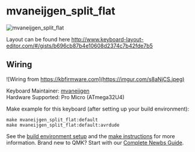 # mvaneijgen_split_flat

![mvaneijgen_split_flat](https://i.imgur.com/H5N4eqh.jpeg)

Layout can be found here http://www.keyboard-layout-editor.com/#/gists/b696cb87b4e10608d2374c7b42fde7b5
## Wiring
![Wiring from https://kbfirmware.com](https://imgur.com/s8aNjCS.jpeg)

Keyboard Maintainer: [mvaneijgen](https://github.com/mvaneijgen)  
Hardware Supported: Pro Micro (ATmega32U4)

Make example for this keyboard (after setting up your build environment):

    make mvaneijgen_split_flat:default
    make mvaneijgen_split_flat:default:avrdude

See the [build environment setup](https://docs.qmk.fm/#/getting_started_build_tools) and the [make instructions](https://docs.qmk.fm/#/getting_started_make_guide) for more information. Brand new to QMK? Start with our [Complete Newbs Guide](https://docs.qmk.fm/#/newbs).
